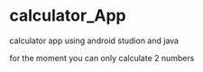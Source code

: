 # calculator_App

calculator app using android studion and java

for the moment you can only calculate 2 numbers
